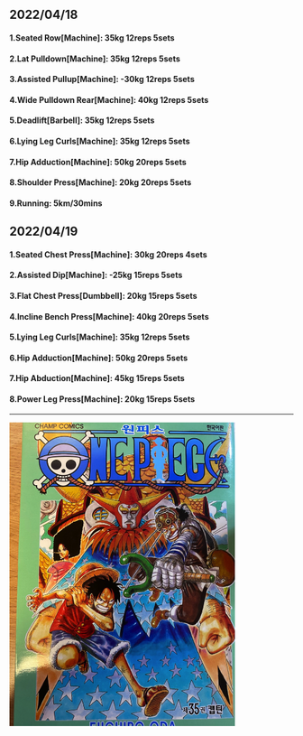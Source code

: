 ## 2022/04/18
#### 1.Seated Row\[Machine]: 35kg 12reps 5sets
#### 2.Lat Pulldown\[Machine\]: 35kg 12reps 5sets
#### 3.Assisted Pullup\[Machine\]: -30kg 12reps 5sets
#### 4.Wide Pulldown Rear\[Machine\]: 40kg 12reps 5sets
#### 5.Deadlift\[Barbell\]: 35kg 12reps 5sets
#### 6.Lying Leg Curls\[Machine\]: 35kg 12reps 5sets
#### 7.Hip Adduction\[Machine\]: 50kg 20reps 5sets
#### 8.Shoulder Press\[Machine\]: 20kg 20reps 5sets
#### 9.Running: 5km/30mins

## 2022/04/19
#### 1.Seated Chest Press\[Machine\]: 30kg 20reps 4sets
#### 2.Assisted Dip\[Machine\]: -25kg 15reps 5sets
#### 3.Flat Chest Press\[Dumbbell\]: 20kg 15reps 5sets
#### 4.Incline Bench Press\[Machine\]: 40kg 20reps 5sets
#### 5.Lying Leg Curls\[Machine\]: 35kg 12reps 5sets
#### 6.Hip Adduction\[Machine\]: 50kg 20reps 5sets
#### 7.Hip Abduction\[Machine\]: 45kg 15reps 5sets
#### 8.Power Leg Press\[Machine\]: 20kg 15reps 5sets

---

<img src='./_resources/__035.png' width='400px' />
